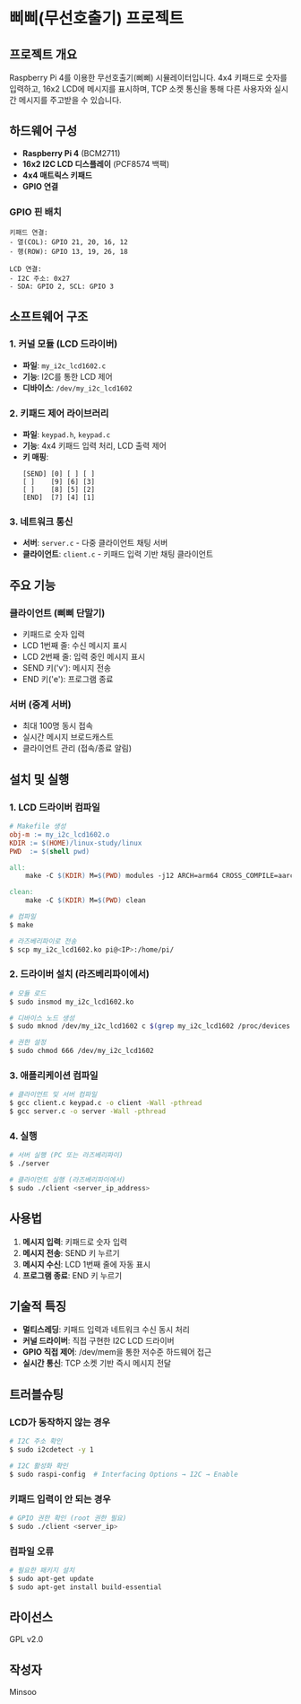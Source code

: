 # 삐삐(무선호출기) 프로젝트

## 프로젝트 개요

Raspberry Pi 4를 이용한 무선호출기(삐삐) 시뮬레이터입니다. 4x4 키패드로 숫자를 입력하고, 16x2 LCD에 메시지를 표시하며, TCP 소켓 통신을 통해 다른 사용자와 실시간 메시지를 주고받을 수 있습니다.

## 하드웨어 구성

- **Raspberry Pi 4** (BCM2711)
- **16x2 I2C LCD 디스플레이** (PCF8574 백팩)
- **4x4 매트릭스 키패드**
- **GPIO 연결**

### GPIO 핀 배치

```
키패드 연결:
- 열(COL): GPIO 21, 20, 16, 12
- 행(ROW): GPIO 13, 19, 26, 18

LCD 연결:
- I2C 주소: 0x27
- SDA: GPIO 2, SCL: GPIO 3
```

## 소프트웨어 구조

### 1. 커널 모듈 (LCD 드라이버)
- **파일**: `my_i2c_lcd1602.c`
- **기능**: I2C를 통한 LCD 제어
- **디바이스**: `/dev/my_i2c_lcd1602`

### 2. 키패드 제어 라이브러리
- **파일**: `keypad.h`, `keypad.c`
- **기능**: 4x4 키패드 입력 처리, LCD 출력 제어
- **키 매핑**:
  ```
  [SEND] [0] [ ] [ ]
  [ ]    [9] [6] [3]
  [ ]    [8] [5] [2]
  [END]  [7] [4] [1]
  ```

### 3. 네트워크 통신
- **서버**: `server.c` - 다중 클라이언트 채팅 서버
- **클라이언트**: `client.c` - 키패드 입력 기반 채팅 클라이언트

## 주요 기능

### 클라이언트 (삐삐 단말기)
- 키패드로 숫자 입력
- LCD 1번째 줄: 수신 메시지 표시
- LCD 2번째 줄: 입력 중인 메시지 표시
- SEND 키('v'): 메시지 전송
- END 키('e'): 프로그램 종료

### 서버 (중계 서버)
- 최대 100명 동시 접속
- 실시간 메시지 브로드캐스트
- 클라이언트 관리 (접속/종료 알림)

## 설치 및 실행

### 1. LCD 드라이버 컴파일

```makefile
# Makefile 생성
obj-m := my_i2c_lcd1602.o
KDIR := $(HOME)/linux-study/linux
PWD  := $(shell pwd)

all:
	make -C $(KDIR) M=$(PWD) modules -j12 ARCH=arm64 CROSS_COMPILE=aarch64-linux-gnu-

clean:
	make -C $(KDIR) M=$(PWD) clean
```

```bash
# 컴파일
$ make

# 라즈베리파이로 전송
$ scp my_i2c_lcd1602.ko pi@<IP>:/home/pi/
```

### 2. 드라이버 설치 (라즈베리파이에서)

```bash
# 모듈 로드
$ sudo insmod my_i2c_lcd1602.ko

# 디바이스 노드 생성
$ sudo mknod /dev/my_i2c_lcd1602 c $(grep my_i2c_lcd1602 /proc/devices | awk '{print $1}') 0

# 권한 설정
$ sudo chmod 666 /dev/my_i2c_lcd1602
```

### 3. 애플리케이션 컴파일

```bash
# 클라이언트 및 서버 컴파일
$ gcc client.c keypad.c -o client -Wall -pthread
$ gcc server.c -o server -Wall -pthread
```

### 4. 실행

```bash
# 서버 실행 (PC 또는 라즈베리파이)
$ ./server

# 클라이언트 실행 (라즈베리파이에서)
$ sudo ./client <server_ip_address>
```

## 사용법

1. **메시지 입력**: 키패드로 숫자 입력
2. **메시지 전송**: SEND 키 누르기
3. **메시지 수신**: LCD 1번째 줄에 자동 표시
4. **프로그램 종료**: END 키 누르기

## 기술적 특징

- **멀티스레딩**: 키패드 입력과 네트워크 수신 동시 처리
- **커널 드라이버**: 직접 구현한 I2C LCD 드라이버
- **GPIO 직접 제어**: /dev/mem을 통한 저수준 하드웨어 접근
- **실시간 통신**: TCP 소켓 기반 즉시 메시지 전달

## 트러블슈팅

### LCD가 동작하지 않는 경우
```bash
# I2C 주소 확인
$ sudo i2cdetect -y 1

# I2C 활성화 확인
$ sudo raspi-config  # Interfacing Options → I2C → Enable
```

### 키패드 입력이 안 되는 경우
```bash
# GPIO 권한 확인 (root 권한 필요)
$ sudo ./client <server_ip>
```

### 컴파일 오류
```bash
# 필요한 패키지 설치
$ sudo apt-get update
$ sudo apt-get install build-essential
```

## 라이선스

GPL v2.0

## 작성자

Minsoo